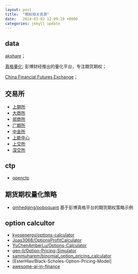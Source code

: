 ```yaml
---
layout: post
title:  "期权相关资源"
date:   2024-03-02 12:09:19 +0800
categories: jekyll update
---
```

## data
[akshare](https://github.com/akfamily/akshare/tree/main?tab=readme-ov-file)；   

[真格量化](https://quant.pobo.net.cn/login#/): 彭博财经推出的量化平台，专注期货期权；   

[China Financial Futures Exchange](http://www.cffex.com.cn/lssjxz/)；   

## 交易所
- [上期所](https://www.shfe.com.cn)
- [大商所](http://www.dce.com.cn)
- [郑商所](http://www.czce.com.cn)
- [广期所](http://www.gfex.com.cn)
- [中金所](http://www.cffex.com.cn)
- [上能中心](https://www.ine.cn)
- [上交所](http://www.sse.com.cn)
- [深交所](https://www.szse.cn)
## ctp
- [openctp](https://github.com/openctp/openctp)

## 期货期权量化策略
- [qmhedging/poboquant](https://github.com/qmhedging/poboquant?tab=readme-ov-file) 基于彭博真格平台的期货期权策略示例

## option calcultor
- [kyosenergy/options-calculator](https://github.com/kyosenergy/options-calculator/tree/master)
- [Joas3068/OptionsProfitCalculator](https://github.com/Joas3068/OptionsProfitCalculator)
- [YuChenAmberLu/Options-Calculator](https://github.com/YuChenAmberLu/Options-Calculator)
- [gen-li/Option-Pricing-Simulator](https://github.com/gen-li/Option-Pricing-Simulator)
- [sammuharem/binomial_option_pricing_calculator](https://github.com/sammuharem/binomial_option_pricing_calculator)
- [EsterHlav/Black-Scholes-Option-Pricing-Model]
- [awesome-ai-in-finance](https://github.com/georgezouq/awesome-ai-in-finance)